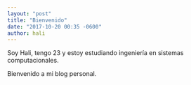 ```yaml
---
layout: "post"
title: "Bienvenido"
date: "2017-10-20 00:35 -0600"
author: hali
---
```


Soy Hali, tengo 23 y estoy estudiando ingeniería en sistemas computacionales.

Bienvenido a mi blog personal.